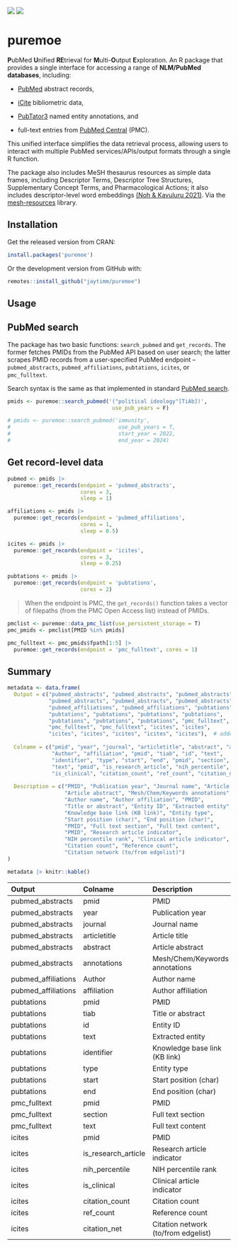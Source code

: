 [![](https://www.r-pkg.org/badges/version/puremoe)](https://cran.r-project.org/package=puremoe)
[![](http://cranlogs.r-pkg.org/badges/last-month/puremoe)](https://cran.r-project.org/package=puremoe)

# puremoe

**P**ubMed **U**nified **RE**trieval for **M**ulti-**O**utput
**E**xploration. An R package that provides a single interface for
accessing a range of **NLM/PubMed databases**, including:

-   [PubMed](https://pubmed.ncbi.nlm.nih.gov/) abstract records,

-   [iCite](https://icite.od.nih.gov/) bibliometric data,

-   [PubTator3](https://www.ncbi.nlm.nih.gov/research/pubtator3/) named
    entity annotations, and

-   full-text entries from [PubMed
    Central](https://www.ncbi.nlm.nih.gov/pmc/) (PMC).

This unified interface simplifies the data retrieval process, allowing
users to interact with multiple PubMed services/APIs/output formats
through a single R function.

The package also includes MeSH thesaurus resources as simple data
frames, including Descriptor Terms, Descriptor Tree Structures,
Supplementary Concept Terms, and Pharmacological Actions; it also
includes descriptor-level word embeddings [(Noh & Kavuluru
2021)](https://www.sciencedirect.com/science/article/pii/S1532046421001969).
Via the [mesh-resources](https://github.com/jaytimm/mesh-resources)
library.

## Installation

Get the released version from CRAN:

``` r
install.packages('puremoe')
```

Or the development version from GitHub with:

``` r
remotes::install_github("jaytimm/puremoe")
```

## Usage

## PubMed search

The package has two basic functions: `search_pubmed` and `get_records`.
The former fetches PMIDs from the PubMed API based on user search; the
latter scrapes PMID records from a user-specified PubMed endpoint –
`pubmed_abstracts`, `pubmed_affiliations`, `pubtations`, `icites`, or
`pmc_fulltext`.

Search syntax is the same as that implemented in standard [PubMed
search](https://pubmed.ncbi.nlm.nih.gov/advanced/).

``` r
pmids <- puremoe::search_pubmed('("political ideology"[TiAb])',
                                 use_pub_years = F)

# pmids <- puremoe::search_pubmed('immunity', 
#                                  use_pub_years = T,
#                                  start_year = 2022,
#                                  end_year = 2024) 
```

## Get record-level data

``` r
pubmed <- pmids |> 
  puremoe::get_records(endpoint = 'pubmed_abstracts', 
                       cores = 3, 
                       sleep = 1) 

affiliations <- pmids |> 
  puremoe::get_records(endpoint = 'pubmed_affiliations', 
                       cores = 1, 
                       sleep = 0.5)

icites <- pmids |>
  puremoe::get_records(endpoint = 'icites',
                       cores = 3,
                       sleep = 0.25)

pubtations <- pmids |> 
  puremoe::get_records(endpoint = 'pubtations',
                       cores = 2)
```

> When the endpoint is PMC, the `get_records()` function takes a vector
> of filepaths (from the PMC Open Access list) instead of PMIDs.

``` r
pmclist <- puremoe::data_pmc_list(use_persistent_storage = T)
pmc_pmids <- pmclist[PMID %in% pmids]

pmc_fulltext <- pmc_pmids$fpath[1:5] |> 
  puremoe::get_records(endpoint = 'pmc_fulltext', cores = 1)
```

## Summary

``` r
metadata <- data.frame(
  Output = c("pubmed_abstracts", "pubmed_abstracts", "pubmed_abstracts", 
             "pubmed_abstracts", "pubmed_abstracts", "pubmed_abstracts", 
             "pubmed_affiliations", "pubmed_affiliations", "pubtations", 
             "pubtations", "pubtations", "pubtations", "pubtations", 
             "pubtations", "pubtations", "pubtations", "pmc_fulltext", 
             "pmc_fulltext", "pmc_fulltext", "icites", "icites", 
             "icites", "icites", "icites", "icites", "icites"),  # added one more "icites"
  
  Colname = c("pmid", "year", "journal", "articletitle", "abstract", "annotations", 
              "Author", "affiliation", "pmid", "tiab", "id", "text", 
              "identifier", "type", "start", "end", "pmid", "section", 
              "text", "pmid", "is_research_article", "nih_percentile", 
              "is_clinical", "citation_count", "ref_count", "citation_net"),
  
  Description = c("PMID", "Publication year", "Journal name", "Article title", 
                  "Article abstract", "Mesh/Chem/Keywords annotations", 
                  "Author name", "Author affiliation", "PMID", 
                  "Title or abstract", "Entity ID", "Extracted entity", 
                  "Knowledge base link (KB link)", "Entity type", 
                  "Start position (char)", "End position (char)", 
                  "PMID", "Full text section", "Full text content", 
                  "PMID", "Research article indicator", 
                  "NIH percentile rank", "Clinical article indicator", 
                  "Citation count", "Reference count", 
                  "Citation network (to/from edgelist)")
)

metadata |> knitr::kable()
```

| Output              | Colname             | Description                         |
|:------------------|:------------------|:---------------------------------|
| pubmed_abstracts    | pmid                | PMID                                |
| pubmed_abstracts    | year                | Publication year                    |
| pubmed_abstracts    | journal             | Journal name                        |
| pubmed_abstracts    | articletitle        | Article title                       |
| pubmed_abstracts    | abstract            | Article abstract                    |
| pubmed_abstracts    | annotations         | Mesh/Chem/Keywords annotations      |
| pubmed_affiliations | Author              | Author name                         |
| pubmed_affiliations | affiliation         | Author affiliation                  |
| pubtations          | pmid                | PMID                                |
| pubtations          | tiab                | Title or abstract                   |
| pubtations          | id                  | Entity ID                           |
| pubtations          | text                | Extracted entity                    |
| pubtations          | identifier          | Knowledge base link (KB link)       |
| pubtations          | type                | Entity type                         |
| pubtations          | start               | Start position (char)               |
| pubtations          | end                 | End position (char)                 |
| pmc_fulltext        | pmid                | PMID                                |
| pmc_fulltext        | section             | Full text section                   |
| pmc_fulltext        | text                | Full text content                   |
| icites              | pmid                | PMID                                |
| icites              | is_research_article | Research article indicator          |
| icites              | nih_percentile      | NIH percentile rank                 |
| icites              | is_clinical         | Clinical article indicator          |
| icites              | citation_count      | Citation count                      |
| icites              | ref_count           | Reference count                     |
| icites              | citation_net        | Citation network (to/from edgelist) |
